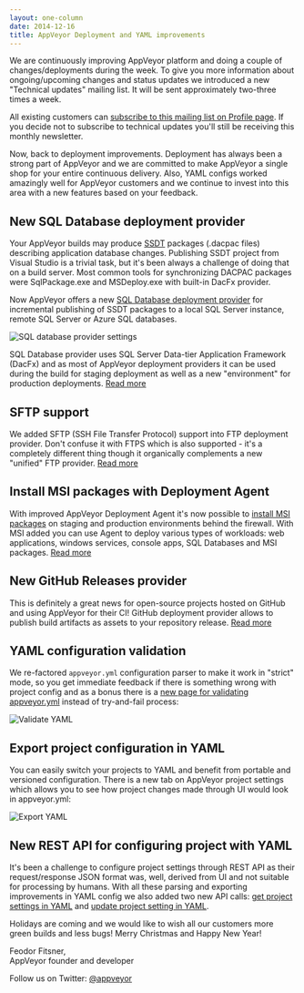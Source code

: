```yaml
---
layout: one-column
date: 2014-12-16
title: AppVeyor Deployment and YAML improvements
---
```


We are continuously improving AppVeyor platform and doing a couple of changes/deployments during the week.
To give you more information about ongoing/upcoming changes and status updates we introduced a new
"Technical updates" mailing list. It will be sent approximately two-three times a week.

All existing customers can [subscribe to this mailing list on Profile page](https://ci.appveyor.com/profile).
If you decide not to subscribe to technical updates you'll still be receiving this monthly newsletter.

Now, back to deployment improvements. Deployment has always been a strong part of AppVeyor and we are
committed to make AppVeyor a single shop for your entire continuous delivery. Also, YAML configs worked
amazingly well for AppVeyor customers and we continue to invest into this area with a new features based
on your feedback.

## New SQL Database deployment provider

Your AppVeyor builds may produce [SSDT](https://msdn.microsoft.com/en-us/library/hh272686(v=vs.103).aspx)
packages (.dacpac files) describing application database changes. Publishing SSDT project from Visual
Studio is a trivial task, but it's been always a challenge of doing that on a build server. Most common
tools for synchronizing DACPAC packages were SqlPackage.exe and MSDeploy.exe with built-in DacFx provider.

Now AppVeyor offers a new [SQL Database deployment provider](/docs/deployment/sql-database-ssdt/) for
incremental publishing of SSDT packages to a local SQL Server instance, remote SQL Server or Azure SQL
databases.

![SQL database provider settings](/assets/images/posts/2014-12-16/sql-database-provider-settings.png)

SQL Database provider uses SQL Server Data-tier Application Framework (DacFx) and as most of AppVeyor
deployment providers it can be used during the build for staging deployment as well as a new "environment"
for production deployments. [Read more](/docs/deployment/sql-database-ssdt/)

## SFTP support

We added SFTP (SSH File Transfer Protocol) support into FTP deployment provider. Don't confuse it with
FTPS which is also supported - it's a completely different thing though it organically complements a new
"unified" FTP provider. [Read more](/docs/deployment/ftp/)

## Install MSI packages with Deployment Agent

With improved AppVeyor Deployment Agent it's now possible to [install MSI packages](/docs/deployment/agent#installing-msi-package-artifact-on-remote-machine)
on staging and production environments behind the firewall. With MSI added you can use Agent to deploy
various types of workloads: web applications, windows services, console apps, SQL Databases and MSI
packages. [Read more](/docs/deployment/agent/)

## New GitHub Releases provider

This is definitely a great news for open-source projects hosted on GitHub and using AppVeyor for their CI!
GitHub deployment provider allows to publish build artifacts as assets to your repository release.
[Read more](/docs/deployment/github/)

## YAML configuration validation

We re-factored `appveyor.yml` configuration parser to make it work in "strict" mode, so you get immediate
feedback if there is something wrong with project config and as a bonus there is a
[new page for validating appveyor.yml](https://ci.appveyor.com/tools/validate-yaml) instead of try-and-fail
process:

![Validate YAML](/assets/images/posts/2014-12-16/validate-yaml.png)

## Export project configuration in YAML

You can easily switch your projects to YAML and benefit from portable and versioned configuration.
There is a new tab on AppVeyor project settings which allows you to see how project changes made through
UI would look in appveyor.yml:

![Export YAML](/assets/images/posts/2014-12-16/export-yaml.png)

## New REST API for configuring project with YAML

It's been a challenge to configure project settings through REST API as their request/response JSON format
was, well, derived from UI and not suitable for processing by humans. With all these parsing and exporting
improvements in YAML config we also added two new API calls: [get project settings in YAML](/docs/api/projects-builds#get-project-settings-in-yaml)
and [update project setting in YAML](/docs/api/projects-builds#update-project-settings-in-yaml).

Holidays are coming and we would like to wish all our customers more green builds and less bugs!
Merry Christmas and Happy New Year!

Feodor Fitsner,<br />
AppVeyor founder and developer

Follow us on Twitter: [@appveyor](https://twitter.com/appveyor)

